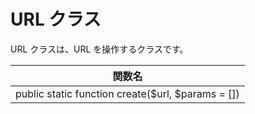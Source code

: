 # URL クラス

URL クラスは、URL を操作するクラスです。

|関数名|
|----|
|public static function create($url, $params = [])|